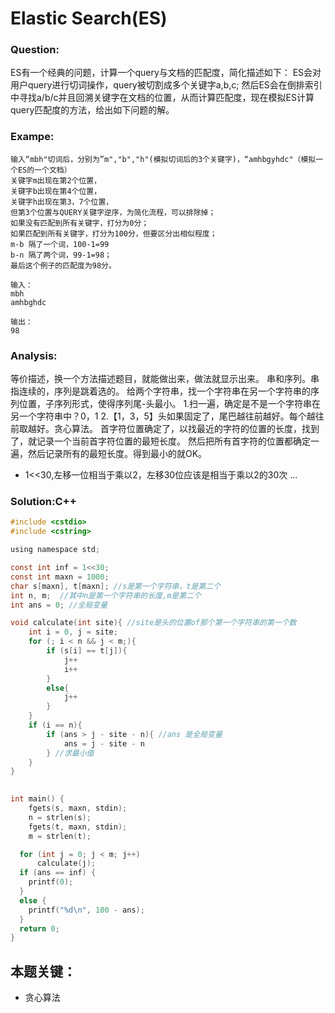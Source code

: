 # Elastic Search(ES)

### Question:
ES有一个经典的问题，计算一个query与文档的匹配度，简化描述如下：
ES会对用户query进行切词操作，query被切割成多个关键字a,b,c;
然后ES会在倒排索引中寻找a/b/c并且回溯关键字在文档的位置，从而计算匹配度，现在模拟ES计算query匹配度的方法，给出如下问题的解。

### Exampe:
```
输入“mbh"切词后，分别为”m","b","h"(模拟切词后的3个关键字)，“amhbgyhdc"（模拟一个ES的一个文档）
关键字m出现在第2个位置，
关键字b出现在第4个位置，
关键字h出现在第3，7个位置，
但第3个位置与QUERY关键字逆序，为简化流程，可以排除掉；
如果没有匹配到所有关键字，打分为0分；
如果匹配到所有关键字，打分为100分，但要区分出相似程度；
m-b 隔了一个词，100-1=99
b-n 隔了两个词，99-1=98；
最后这个例子的匹配度为98分。

输入：
mbh
amhbghdc

输出：
98
```

### Analysis:
等价描述，换一个方法描述题目，就能做出来，做法就显示出来。
串和序列。串指连续的，序列是跳着选的。
给两个字符串，找一个字符串在另一个字符串的序列位置，子序列形式，使得序列尾-头最小。
1.扫一遍，确定是不是一个字符串在另一个字符串中？0，1
2.【1，3，5】头如果固定了，尾巴越往前越好。每个越往前取越好。贪心算法。
首字符位置确定了，以找最近的字符的位置的长度，找到了，就记录一个当前首字符位置的最短长度。
然后把所有首字符的位置都确定一遍，然后记录所有的最短长度。得到最小的就OK。

* 1<<30,左移一位相当于乘以2，左移30位应该是相当于乘以2的30次 ...

### Solution:C++
```c
#include <cstdio>
#include <cstring>

using namespace std;

const int inf = 1<<30;
const int maxn = 1000;
char s[maxn], t[maxn]; //s是第一个字符串，t是第二个
int n, m;  //其中n是第一个字符串的长度,m是第二个
int ans = 0; //全局变量

void calculate(int site){ //site是头的位置of那个第一个字符串的第一个数
	int i = 0, j = site;
	for (; i < n && j < m;){
		if (s[i] == t[j]){
			j++
			i++
		}
		else{
			j++
		}
	}
	if (i == n){
		if (ans > j - site - n){ //ans 是全局变量
			ans = j - site - n
		} //求最小值
	}
}
	

int main() {
	fgets(s, maxn, stdin);
	n = strlen(s);	
	fgets(t, maxn, stdin);
	m = strlen(t);

  for (int j = 0; j < m; j++)
      calculate(j);
  if (ans == inf) {
    printf(0);
  } 
  else {
    printf("%d\n", 100 - ans);
  }
  return 0;
}

```

## 本题关键：
* 贪心算法
